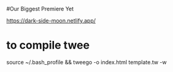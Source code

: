 #Our Biggest Premiere Yet

https://dark-side-moon.netlify.app/

# to compile twee

source ~/.bash_profile &&
tweego -o index.html template.tw -w
